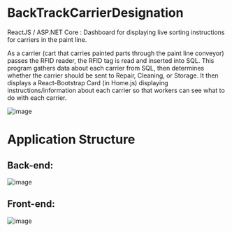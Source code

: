 # BackTrackCarrierDesignation

  ReactJS / ASP.NET Core : Dashboard for displaying live sorting instructions for carriers in the paint line.
  
  As a carrier (cart that carries painted parts through the paint line conveyor) passes the RFID reader, the RFID tag is read and inserted into SQL. 
  This program gathers data about each carrier from SQL, then determines whether the carrier should be sent to Repair, Cleaning, or Storage. 
  It then displays a React-Bootstrap Card (in Home.js) displaying instructions/information about each carrier so that workers can see what to do with each carrier.
  
![image](https://user-images.githubusercontent.com/32852124/94823346-c00c1e80-03d1-11eb-8474-2ff683512d53.png)

# Application Structure
## Back-end:
![image](https://user-images.githubusercontent.com/32852124/94743601-a624fa00-0345-11eb-87c3-e854825b6fff.png)

## Front-end: 
![image](https://user-images.githubusercontent.com/32852124/94743847-0ae05480-0346-11eb-809a-5f3433977006.png)
